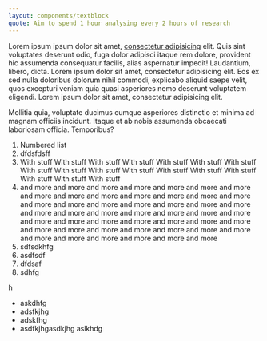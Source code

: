 ```yaml
---
layout: components/textblock
quote: Aim to spend 1 hour analysing every 2 hours of research
---
```


Lorem ipsum ipsum dolor sit amet, [consectetur adipisicing](dassad) elit. Quis sint voluptates deserunt odio, fuga dolor adipisci itaque rem dolore, provident hic assumenda
consequatur facilis, alias aspernatur impedit! Laudantium, libero, dicta. Lorem ipsum dolor sit amet, consectetur adipisicing elit. Eos ex sed nulla doloribus
dolorum nihil commodi, explicabo aliquid saepe velit, quos excepturi veniam quia quasi asperiores nemo deserunt voluptatem eligendi.
Lorem ipsum dolor sit amet, consectetur adipisicing elit.

Mollitia quia, voluptate ducimus cumque asperiores distinctio et minima ad magnam officiis incidunt.
Itaque et ab nobis assumenda obcaecati laboriosam officia. Temporibus?

1. Numbered list
3. dfdsfdsff
1. With stuff With stuff With stuff With stuff With stuff With stuff With stuff With stuff With stuff With stuff With stuff With stuff With stuff With stuff With stuff With stuff With stuff 
1. and more and more and more and more and more and more and more and more and more and more and more and more and more and more and more and more and more and more and more and more and more and more and more and more and more and more and more and more and more and more and more and more and more and more and more and more and more and more and more and more and more and more and more and more and more and more and more and more 
1. sdfsdkhfg
1. asdfsdf
1. dfdsaf
4. sdhfg

h

- askdhfg
- adsfkjhg
- adskfhg
- asdfkjhgasdkjhg aslkhdg 
